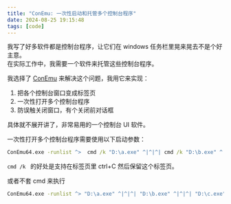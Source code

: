 ```yaml
---
title: "ConEmu: 一次性启动和托管多个控制台程序"
date: 2024-08-25 19:15:48
tags: [code]
---
```

我写了好多软件都是控制台程序，让它们在 windows 任务栏里晃来晃去不是个好主意。   
在实际工作中，我需要一个软件来托管这些控制台程序。   

我选择了 [ConEmu](https://conemu.github.io/) 来解决这个问题，我用它来实现：   
1. 把各个控制台窗口变成标签页
2. 一次性打开多个控制台程序
3. 防误触关闭窗口，有个关闭前对话框

具体就不展开讲了，非常易用的一个控制台 UI 软件。   

一次性打开多个控制台程序需要使用以下启动参数：   
```cmd
ConEmu64.exe -runlist ^>  cmd /k "D:\a.exe" ^|^|^| cmd /k "D:\b.exe" ^|^|^| cmd /k "D:\c.exe"  
```

`cmd /k ` 的好处是支持在标签页里 ctrl+C 然后保留这个标签页。   

或者不套 cmd 来执行   

```cmd
ConEmu64.exe -runlist ^> "D:\a.exe" ^|^|^| "D:\b.exe" ^|^|^| "D:\c.exe"  
```
